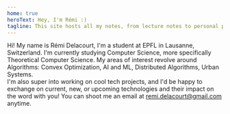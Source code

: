 ```yaml
---
home: true
heroText: Hey, I'm Rémi :)
tagline: This site hosts all my notes, from lecture notes to personal project notes
---
```


Hi! My name is Rémi Delacourt, I'm a student at EPFL in Lausanne, Switzerland. I'm currently studying Computer Science, more specifically Theoretical Computer Science. My areas of interest revolve around Algorithms: Convex Optimization, AI and ML, Distributed Algorithms, Urban Systems.  
I'm also super into working on cool tech projects, and I'd be happy to exchange on current, new, or upcoming technologies and their impact on the word with you! You can shoot me an email at [remi.delacourt@gmail.com](mailto:remi.delacourt@gmail.com) anytime.